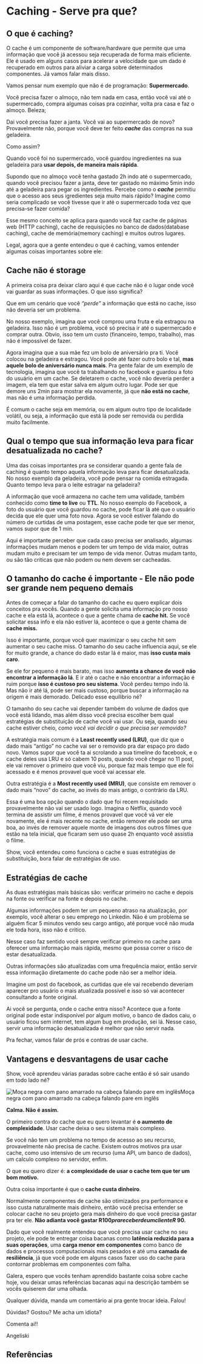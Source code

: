 # Caching - Serve pra que?

O que é caching?
----------------

O cache é um componente de software/hardware que permite que uma informação que você já acessou seja recuperada de forma mais eficiente. Ele é usado em alguns casos para acelerar a velocidade que um dado é recuperado em outros para aliviar a carga sobre determinados componentes. Já vamos falar mais disso.

Vamos pensar num exemplo que não é de programação: **Supermercado**.

Você precisa fazer o almoço, não tem nada em casa, então você vai até o supermercado, compra algumas coisas pra cozinhar, volta pra casa e faz o almoço. Beleza;

Dai você precisa fazer a janta. Você vai ao supermercado de novo? Provavelmente não, porque você deve ter feito **_cache_** das compras na sua geladeira.

Como assim?

Quando você foi no supermercado, você guardou ingredientes na sua geladeira para **usar depois, de maneira mais rápida**.

Supondo que no almoço você tenha gastado 2h indo até o supermercado, quando você precisou fazer a janta, deve ter gastado no máximo 5min indo até a geladeira para pegar os ingredientes. Percebe como o **_cache_** permitiu que o acesso aos seus igredientes seja muito mais rápido? Imagine como seria complicado se você tivesse que ir até o supermercado toda vez que precisa-se fazer comida?

Esse mesmo conceito se aplica para quando você faz cache de páginas web (HTTP caching), cache de requisições no banco de dados(database caching), cache de memória(memory caching) e muitos outros lugares.

Legal, agora que a gente entendeu o que é caching, vamos entender algumas coisas importantes sobre ele:

Cache não é storage
-------------------

A primeira coisa pra deixar claro aqui é que cache não é o lugar onde você vai guardar as suas informações. O que isso significa?

Que em um cenário que você _“perde”_ a informação que está no cache, isso não deveria ser um problema.

No nosso exemplo, imagina que você comprou uma fruta e ela estragou na geladeira. Isso não é um problema, você só precisa ir até o supermercado e comprar outra. Obvio, isso tem um custo (financeiro, tempo, trabalho), mas não é impossível de fazer.

Agora imagina que a sua mãe fez um bolo de aniversário pra ti. Você colocou na geladeira e estragou. Você pode até fazer outro bolo e tal, **mas aquele bolo de aniversário nunca mais**. Pra gente falar de um exemplo de tecnologia, imagina que você ta trabalhando no facebook e guardou a foto do usuário em um cache. Se deletarem o cache, você não deveria perder a imagem, ela tem que estar salva em algum outro lugar. Pode ser que demore uns 2min para mostrar ela novamente, já que **não está no cache**, mas não é uma informação perdida.

É comum o cache seja em memória, ou em algum outro tipo de localidade volátil, ou seja, a informação que está lá pode ser removida ou perdida muito facilmente.

Qual o tempo que sua informação leva para ficar desatualizada no cache?
-----------------------------------------------------------------------

Uma das coisas importantes pra se considerar quando a gente fala de caching é quanto tempo aquela informação leva para ficar desatualizada. No nosso exemplo da geladeira, você pode pensar na comida estragada. Quanto tempo leva para o leite estragar na geladeira?

A informação que você armazena no cache tem uma validade, também conhecido como **time to live** ou **TTL**. No nosso exemplo do Facebook, a foto do usuário que você guardou no cache, pode ficar lá até que o usuário decida que ele quer uma foto nova. Agora se você estiver falando do número de curtidas de uma postagem, esse cache pode ter que ser menor, vamos supor que de 1 min.

Aqui é importante perceber que cada caso precisa ser analisado, algumas informações mudam menos e podem ter um tempo de vida maior, outras mudam muito e precisam ter um tempo de vida menor. Outras mudam tanto, ou são tão criticas que não podem ou nem devem ser cacheadas.

O tamanho do cache é importante - Ele não pode ser grande nem pequeno demais
----------------------------------------------------------------------------

Antes de começar a falar do tamanho do cache eu quero explicar dois conceitos pra vocês. Quando a gente solicita uma informação pro nosso cache e ela está lá, acontece o que a gente chama de **cache hit.** Se você solicitar essa info e ela não estiver lá, acontece o que a gente chama de **cache miss.**

Isso é importante, porque você quer maximizar o seu cache hit sem aumentar o seu cache miss. O tamanho do seu cache influencia aqui, se ele for muito grande, a chance do dado estar lá é maior, mas **isso custa mais caro**.

Se ele for pequeno é mais barato, mas isso **aumenta a chance de você não encontrar a informação lá**. E ir até o cache e não encontrar a informação é ruim porque **isso é custoso pro seu sistema**. Você perdeu tempo indo lá. Mas não ir até lá, pode ser mais custoso, porque buscar a informação na origem é mais demorado. Delicado esse equilibrio né?

O tamanho do seu cache vai depender também do volume de dados que você está lidando, mas além disso você precisa escolher bem qual estratégias de substituição de cache você vai usar. Ou seja, quando seu cache estiver cheio, _como você vai decidir o que precisa ser removido?_

A estratégia mais comum é a **Least recently used (LRU)**, que diz que o dado mais “antigo” no cache vai ser o removido pra dar espaço pro dado novo. Vamos supor que você ta ai scrolando a sua timeline do facebook, e o cache deles usa LRU e só cabem 10 posts, quando você chegar no 11 post, ele vai remover o primeiro que você viu, porque faz mais tempo que ele foi acessado e é menos provavel que você vai acessar ele.

Outra estratégia é a **Most recently used (MRU)**, que consiste em remover o dado mais “novo” do cache, ao invés do mais antigo, o contrário da LRU.

Essa é uma boa opção quando o dado que foi recem requisitado provavelmente não vai ser usado logo. Imagina o Netflix, quando você termina de assistir um filme, é menos provavel que você vá ver ele novamente, ele é mais recente no cache, então remover ele pode ser uma boa, ao invés de remover aquele monte de imagens dos outros filmes que estão na tela inicial, que ficaram sem uso quase 2h enquanto você assistia o filme.

Show, você entendeu como funciona o cache e suas estratégias de substituição, bora falar de estratégias de uso.

Estratégias de cache
--------------------

As duas estratégias mais básicas são: verificar primeiro no cache e depois na fonte ou verificar na fonte e depois no cache.

Algumas informações podem ter um pequeno atraso na atualização, por exemplo, você alterar o seu emprego no Linkedin. Não é um problema se alguém ficar 5 minutos vendo seu cargo antigo, até porque você não muda ele toda hora, isso não é critico.

Nesse caso faz sentido você sempre verificar primeiro no cache para oferecer uma informação mais rápida, mesmo que possa correr o risco de estar desatualizada.

Outras informações são atualizadas com uma frequência maior, então servir essa informação diretamente do cache pode não ser a melhor ideia.

Imagine um post do facebook, as curtidas que ele vai recebendo deveriam aparecer pro usuário o mais atualizada possível e isso só vai acontecer consultando a fonte original.

Ai você se pergunta, onde o cache entra nisso? Acontece que a fonte original pode estar indisponível por algum motivo, o banco de dados caiu, o usuário ficou sem internet, tem algum bug em produção, sei lá. Nesse caso, servir uma informação desatualizada é melhor que não servir nada.

Pra fechar, vamos falar de prós e contras de usar cache.

Vantagens e desvantagens de usar cache
--------------------------------------

Show, você aprendeu várias paradas sobre cache então é só sair usando em todo lado né?

![Moça negra com pano amarrado na cabeça falando pare em inglês](https://cdn.hashnode.com/res/hashnode/image/upload/v1660445699625/g4eN_SUzj.gif)Moça negra com pano amarrado na cabeça falando pare em inglês

**Calma. Não é assim.**

O primeiro contra do cache que eu quero levantar é **o aumento de complexidade**. Usar cache deixa o seu sistema mais complexo.

Se você não tem um problema no tempo de acesso ao seu recurso, provavelmente não precisa de cache. Existem outros motivos pra usar cache, como uso intensivo de um recurso (uma API, um banco de dados), um calculo complexo no servidor, enfim.

O que eu quero dizer é: **a complexidade de usar o cache tem que ter um bom motivo.**

Outra coisa importante é que o **cache custa dinheiro**.

Normalmente componentes de cache são otimizados pra performance e isso custa naturalmente mais dinheiro, então você precisa entender se colocar cache no seu projeto gera mais dinheiro do que você precisa gastar pra ter ele. **Não adianta você gastar R$100 pra receber de um cliente R$ 90.**

Dado que você realmente entendeu que você precisa usar cache no seu projeto, ele pode te entregar coisa bacanas como **latência reduzida para a suas operações**, uma **carga menor em componentes** como banco de dados e processos computacionais mais pesados e até uma **camada de resiliência**, já que você pode em alguns casos fazer uso do cache para contornar problemas em componentes com falha.

Galera, espero que vocês tenham aprendido bastante coisa sobre cache hoje, vou deixar umas referências bacanas aqui na descrição também se vocês quiserem dar uma olhada.

Qualquer dúvida, manda um comentário ai pra gente trocar ideia. Falou!

Dúvidas? Gostou? Me acha um idiota?

Comenta ai!!

Angeliski

Referências
-----------